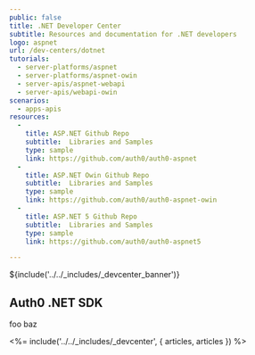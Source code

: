 ```yaml
---
public: false
title: .NET Developer Center
subtitle: Resources and documentation for .NET developers
logo: aspnet
url: /dev-centers/dotnet
tutorials:
  - server-platforms/aspnet
  - server-platforms/aspnet-owin
  - server-apis/aspnet-webapi
  - server-apis/webapi-owin
scenarios:
  - apps-apis
resources:
  -
    title: ASP.NET Github Repo
    subtitle:  Libraries and Samples
    type: sample
    link: https://github.com/auth0/auth0-aspnet
  -
    title: ASP.NET Owin Github Repo
    subtitle:  Libraries and Samples
    type: sample
    link: https://github.com/auth0/auth0-aspnet-owin
  -
    title: ASP.NET 5 Github Repo
    subtitle:  Libraries and Samples
    type: sample
    link: https://github.com/auth0/auth0-aspnet5

---
```


${include('../../_includes/_devcenter_banner')}

## Auth0 .NET SDK
foo baz

<%= include('../../_includes/_devcenter', { articles, articles }) %>
